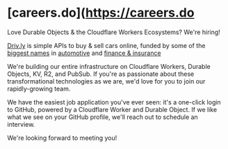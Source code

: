 # [careers.do](https://careers.do
Love Durable Objects &amp; the Cloudflare Workers Ecosystems?  We're hiring!

[Driv.ly](https://driv.ly) is simple APIs to buy & sell cars online, funded by some of the [biggest names](https://twitter.com/TurnerNovak) in [automotive](https://fontinalis.com/team/#bill-ford) and [finance & insurance](https://www.detroit.vc)

We're building our entire infrastructure on Cloudflare Workers, Durable Objects, KV, R2, and PubSub.  If you're as passionate about these transformational technologies as we are, we'd love for you to join our rapidly-growing team.

We have the easiest job application you've ever seen: it's a one-click login to GitHub, powered by a Cloudflare Worker and Durable Object.  If we like what we see on your GitHub profile, we'll reach out to schedule an interview.

We're looking forward to meeting you!
